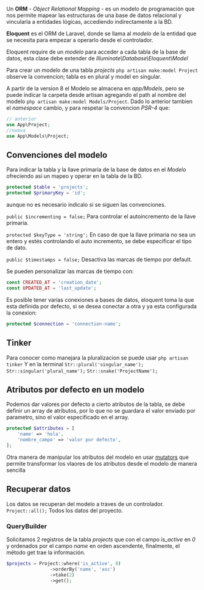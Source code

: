 Un __ORM__ - _Object Relational Mapping_ - es un modelo de programación que nos permite mapear las estructuras de una base de datos relacional y vincularla a entidades lógicas, accediendo indirectamente a la BD.

__Eloquent__ es el ORM de Laravel, donde se llama al _modelo_ de la entidad que se necesita para empezar a operarlo desde el controlador.

Eloquent require de un _modelo_ para acceder a cada tabla de la base de datos, esta clase debe extender de _Illuminate\Database\Eloquent\Model_ 

Para crear un modelo de una tabla _projects_ ``` php artisan make:model Project ``` observe la convencion; tabla es en plural y model en singular. 

A partir de la version 8 el Modelo se almacena en _app/Models_, pero se puede indicar la carpeta desde artisan agregando el path al nombre del modelo ``` php artisan make:model Models/Project ```. Dado lo anterior tambien el _namespace_ cambio, y para respetar la convencion _PSR-4_ que:
```php
// anterior
use App\Project;
//nueva
use App\Models\Project;
```




## Convenciones del modelo

Para indicar la tabla y la llave primaria de la base de datos en el _Modelo_ ofreciendo asi un mapeo y operar en la tabla de la BD.
```php
protected $table = 'projects';
protected $primaryKey = 'id';
```
aunque no es necesario indicalo si se siguen las convenciones.

``` public $incrementing = false; ```   Para controlar el autoincremento de la llave primaria.

``` protected $keyType = 'string'; ```  En caso de que la llave primaria no sea un entero y estés controlando el auto incremento, se debe especificar el tipo de dato.

``` public $timestamps = false; ``` Desactiva las marcas de tiempo por default.

Se pueden personalizar las marcas de tiempo con: 
```php
const CREATED_AT = 'creation_date';
const UPDATED_AT = 'last_update';
``` 

Es posible tener varias conexiones a bases de datos, eloquent toma la que esta definida por defecto, si se desea conectar a otra y ya esta configurada la conexion:
```php
protected $connection = 'connection-name';
```


## Tinker 
Para conocer como manejara la pluralizacion se puede usar ``` php artisan tinker ```
Y en la terminal 
``` Str::plural('singular_name'); ```
``` Str::singular('plural_name'); ```
``` Str::snake('ProjectName'); ```


## Atributos por defecto en un modelo

Podemos dar valores por defecto a cierto atributos de la tabla, se debe definir un array de atributos, por lo que no se guardara el valor enviado por parametro, sino el valor especificado en el array.
```php
protected $attributes = [
    'name' => 'hola',
    'nombre_campo' => 'valor por defecto',
];
```


Otra manera de manipular los atributos del modelo en usar [mutators](https://laravel.com/docs/7.x/eloquent-mutators#date-mutators) que permite transformar los vlaores de los atributos desde el modelo de manera sencilla


## Recuperar datos
Los datos se recuperan del modelo a traves de un controlador.
``` Project::all(); ``` Todos los datos del proyecto.

### QueryBuilder
Solicitamos 2 registros de la tabla _projects_ que con el campo _is_active_ en _0_ y ordenados por el campo _name_ en orden ascendente, finalmente, el método get trae la información.
```php
$projects = Project::where('is_active', 0)
                ->orderBy('name', 'asc')
                ->take(2)
                ->get();
```



